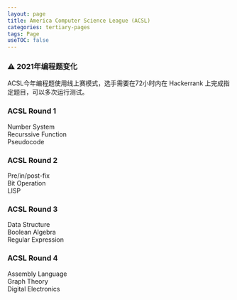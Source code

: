 ```yaml
---
layout: page
title: America Computer Science League (ACSL)
categories: tertiary-pages
tags: Page
useTOC: false
---
```

<div class="info">
    <h3>⚠ 2021年编程题变化</h3>
    ACSL今年编程题使用线上赛模式，选手需要在72小时内在 Hackerrank 上完成指定题目，可以多次运行测试。
</div>

<div class="card-box">
    <div class="lite-card" onClick="window.location.href='{{ site.baseurl }}/2020/12/15/ACSL-Round1.html'">
        <h3>ACSL Round 1</h3>
        <p>
            Number System <br/>
            Recurssive Function<br/>
            Pseudocode
        </p>
    </div>
    <div class="lite-card"  onClick="window.location.href='{{ site.baseurl }}/2021/02/10/ACSL-Round2.html'">
        <h3>ACSL Round 2</h3>
        <p>
            Pre/in/post-fix<br/>
            Bit Operation<br/>
            LISP
        </p>
    </div>
    <div class="lite-card" onClick="window.location.href='{{ site.baseurl }}/2021/03/11/ACSL-Round3.html'">
        <h3>ACSL Round 3</h3>
        <p>
            Data Structure<br/>
            Boolean Algebra<br/>
            Regular Expression
        </p>
    </div>
    <div class="lite-card">
        <h3>ACSL Round 4</h3>
        <p>
            Assembly Language<br/>
            Graph Theory<br/>
            Digital Electronics<br/>
        </p>
    </div>
</div>